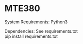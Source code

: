 # MTE380

System Requirements:
Python3


Dependencies:
See requirements.txt  
pip install requirements.txt
